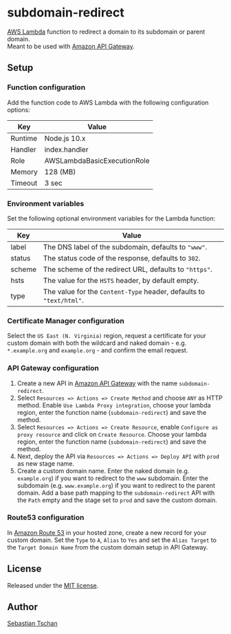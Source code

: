 # subdomain-redirect
[AWS Lambda](https://aws.amazon.com/lambda/) function to redirect a domain to
its subdomain or parent domain.  
Meant to be used with [Amazon API Gateway](https://aws.amazon.com/api-gateway/).

## Setup

### Function configuration
Add the function code to AWS Lambda with the following configuration options:  

Key     | Value
--------|--------------
Runtime | Node.js 10.x
Handler | index.handler
Role    | AWSLambdaBasicExecutionRole
Memory  | 128 (MB)
Timeout | 3 sec

### Environment variables
Set the following optional environment variables for the Lambda function:

Key    | Value
-------|--------------
label  | The DNS label of the subdomain, defaults to `"www"`.
status | The status code of the response, defaults to `302`.
scheme | The scheme of the redirect URL, defaults to `"https"`.
hsts   | The value for the `HSTS` header, by default empty.
type   | The value for the `Content-Type` header, defaults to `"text/html"`.

### Certificate Manager configuration
Select the `US East (N. Virginia)` region, request a certificate for your custom
domain with both the wildcard and naked domain - e.g. `*.example.org` and
`example.org` - and confirm the email request.

### API Gateway configuration
1. Create a new API in [Amazon API Gateway](https://aws.amazon.com/api-gateway/)
   with the name `subdomain-redirect`.
3. Select `Resources => Actions => Create Method` and choose `ANY` as HTTP
   method. Enable `Use Lambda Proxy integration`, choose your lambda region,
   enter the function name (`subdomain-redirect`) and save the method.
3. Select `Resources => Actions => Create Resource`, enable
   `Configure as proxy resource` and click on `Create Resource`. Choose your
   lambda region, enter the function name (`subdomain-redirect`) and save the
   method.
4. Next, deploy the API via `Resources => Actions => Deploy API` with `prod` as
   new stage name.
5. Create a custom domain name. Enter the naked domain (e.g. `example.org`) if
   you want to redirect to the `www` subdomain. Enter the subdomain
   (e.g. `www.example.org`) if you want to redirect to the parent domain. Add a
   base path mapping to the `subdomain-redirect` API with the `Path` empty and
   the stage set to `prod` and save the custom domain.

### Route53 configuration
In [Amazon Route 53](https://aws.amazon.com/route53/) in your hosted zone,
create a new record for your custom domain. Set the `Type` to `A`, `Alias` to
`Yes` and set the `Alias Target` to the `Target Domain Name` from the custom
domain setup in API Gateway.

## License
Released under the [MIT license](https://opensource.org/licenses/MIT).

## Author
[Sebastian Tschan](https://blueimp.net/)
